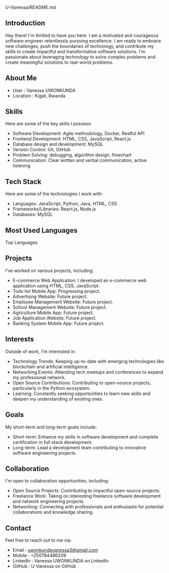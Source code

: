 U-Vanessa/README.md


## Introduction

Hey there! I'm thrilled to have you here. I am a motivated and courageous software engineer relentlessly pursuing excellence. I am ready to embrace new challenges, push the boundaries of technology, and contribute my skills to create impactful and transformative software solutions. I'm passionate about leveraging technology to solve complex problems and create meaningful solutions to real-world problems.

## About Me

* User : Vanessa UWONKUNDA
* Location : Kigali, Rwanda

## Skills

Here are some of the key skills I possess:

* Software Development: Agile methodology, Docker, Restful API
* Frontend Development: HTML, CSS, JavaScript, React.js
* Database design and development: MySQL
* Version Control: Git, GitHub
* Problem Solving: debugging, algorithm design, flowchart
* Communication: Clear written and verbal communication, active listening

## Tech Stack

Here are some of the technologies I work with:

* Languages: JavaScript, Python, Java, HTML, CSS
* Frameworks/Libraries: React.js, Node.js
* Databases: MySQL

## Most Used Languages

Top Languages

## Projects

I've worked on various projects, including:

* E-commerce Web Application: I developed an e-commerce web application using HTML, CSS, JavaScript.
* Todo list Mobile App: Progressing project.
* Advertising Website: Future project.
* Employee Management Website: Future project.
* School Management Website: Future project.
* Agriculture Mobile App: Future project.
* Job Application Website: Future project.
* Banking System Mobile App: Future project.

## Interests

Outside of work, I'm interested in:

* Technology Trends: Keeping up-to-date with emerging technologies like blockchain and artificial intelligence.
* Networking Events: Attending tech meetups and conferences to expand my professional network.
* Open Source Contributions: Contributing to open-source projects, particularly in the Python ecosystem.
* Learning: Constantly seeking opportunities to learn new skills and deepen my understanding of existing ones.

## Goals

My short-term and long-term goals include:

* Short-term: Enhance my skills in software development and complete certification in full stack development.
* Long-term: Lead a development team contributing to innovative software engineering projects.

## Collaboration

I'm open to collaboration opportunities, including:

* Open Source Projects: Contributing to impactful open-source projects.
* Freelance Work: Taking on interesting freelance software development and network engineering projects.
* Networking: Connecting with professionals and enthusiasts for potential collaborations and knowledge sharing.

## Contact

Feel free to reach out to me via:

* Email : uwonkundavanessa3@gmail.com
* Mobile : +250784486209
* LinkedIn : Vanessa UWONKUNDA on LinkedIn
* GitHub : U-Vanessa on GitHub
